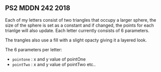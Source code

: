 ## PS2 MDDN 242 2018

Each of my letters consist of two triangles that occupy a larger sphere, the size of the sphere is set as a constant and if changed, the points for each trianlge will also update. Each letter currently consists of 6 parameters.

The trangles also use a fill with a slight opacty giving it a layered look.

The 6 parameters per letter:
  * `pointone` : x and y value of pointOne
  * `pointTwo` : x and y value of pointTwo
  etc..


